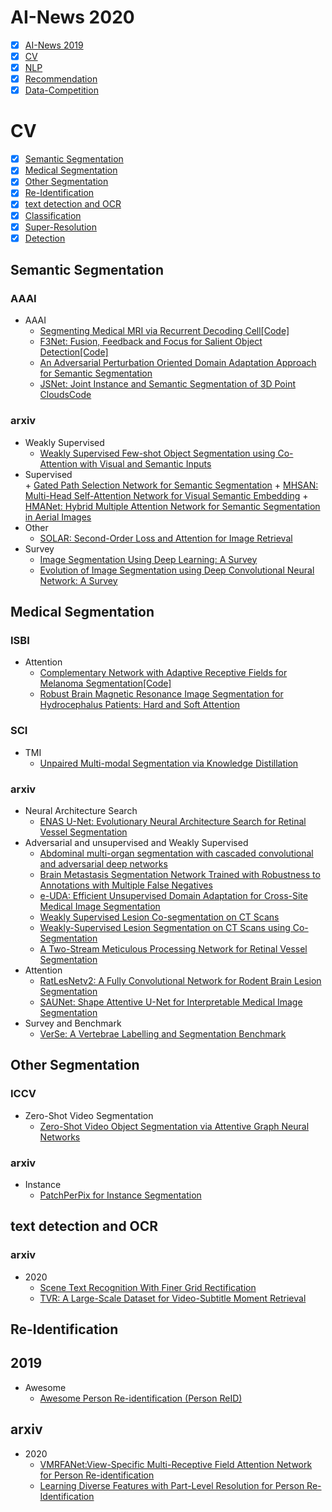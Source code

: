 # AI-News 2020
- [x] [AI-News 2019](https://github.com/xiaoketongxue/AI-News/blob/master/CV2019.md)
- [x] [CV](#CV)
- [x] [NLP](https://github.com/xiaoketongxue/AI-News/blob/master/NLP2020.md)  
- [x] [Recommendation](https://github.com/xiaoketongxue/AI-News/blob/master/Recommendation.md)    
- [x] [Data-Competition](https://github.com/xiaoketongxue/AI-News/blob/master/Data-Competition.md)    

# CV
- [x] [Semantic Segmentation](#Semantic-Segmentation)
- [x] [Medical Segmentation](#Medical-Segmentation)
- [x] [Other Segmentation](#Other-Segmentation)
- [x] [Re-Identification](#Panoptic-Segmentation)
- [x] [text detection and OCR](#text-detection-and-OCR)
- [x] [Classification](#Classification)
- [x] [Super-Resolution](#Super-Resolution)
- [x] [Detection](#Detection)

## Semantic Segmentation
### AAAI
  - AAAI
    + [Segmenting Medical MRI via Recurrent Decoding Cell](https://arxiv.org/abs/1911.09401)[[Code]](https://github.com/beijixiong3510/OWM)
    + [F3Net: Fusion, Feedback and Focus for Salient Object Detection](https://arxiv.org/abs/1911.11445)[[Code]](https://github.com/weijun88/F3Net)
    + [An Adversarial Perturbation Oriented Domain Adaptation Approach for Semantic Segmentation](https://arxiv.org/abs/1912.08954)
    + [JSNet: Joint Instance and Semantic Segmentation of 3D Point Clouds](https://arxiv.org/abs/1912.09654)[Code](https://github.com/dlinzhao/JSNet)
### arxiv
  - Weakly Supervised
    + [Weakly Supervised Few-shot Object Segmentation using Co-Attention with Visual and Semantic Inputs](https://arxiv.org/abs/2001.09540)
  -  Supervised  
    + [Gated Path Selection Network for Semantic Segmentation](https://arxiv.org/abs/2001.06819)
    + [MHSAN: Multi-Head Self-Attention Network for Visual Semantic Embedding](https://arxiv.org/abs/2001.03712)
    + [HMANet: Hybrid Multiple Attention Network for Semantic Segmentation in Aerial Images](https://arxiv.org/abs/2001.02870)
  - Other
    + [SOLAR: Second-Order Loss and Attention for Image Retrieval](https://arxiv.org/abs/2001.08972)
  - Survey
    + [Image Segmentation Using Deep Learning: A Survey](https://arxiv.org/abs/2001.05566)
    + [Evolution of Image Segmentation using Deep Convolutional Neural Network:  A Survey](https://arxiv.org/abs/2001.04074)

## Medical Segmentation
### ISBI
  - Attention
    + [Complementary Network with Adaptive Receptive Fields for Melanoma Segmentation](https://arxiv.org/abs/2001.03893)[[Code]](https://github.com/Guo-Xiaoqing/Skin-Seg)   
    + [Robust Brain Magnetic Resonance Image Segmentation for Hydrocephalus Patients: Hard and Soft Attention](https://arxiv.org/abs/2001.03857)  
 ### SCI
  - TMI
    + [Unpaired Multi-modal Segmentation via Knowledge Distillation](https://arxiv.org/abs/2001.03111)

### arxiv
  - Neural Architecture Search  
    + [ENAS U-Net: Evolutionary Neural Architecture Search for Retinal Vessel Segmentation](https://arxiv.org/abs/2001.06678)
  - Adversarial and unsupervised and Weakly Supervised
    + [Abdominal multi-organ segmentation with cascaded convolutional and adversarial deep networks](https://arxiv.org/abs/2001.09521)
    + [Brain Metastasis Segmentation Network Trained with Robustness to Annotations with Multiple False Negatives](https://arxiv.org/abs/2001.09501)
    + [e-UDA: Efficient Unsupervised Domain Adaptation for Cross-Site Medical Image Segmentation](https://arxiv.org/abs/2001.09313)
    + [Weakly Supervised Lesion Co-segmentation on CT Scans](https://arxiv.org/abs/2001.09174)
    + [Weakly-Supervised Lesion Segmentation on CT Scans using Co-Segmentation](https://arxiv.org/abs/2001.08590)
    + [A Two-Stream Meticulous Processing Network for Retinal Vessel Segmentation](https://arxiv.org/abs/2001.05829)
  - Attention  
    + [RatLesNetv2: A Fully Convolutional Network for Rodent Brain Lesion Segmentation](https://arxiv.org/abs/2001.09138)
    + [SAUNet: Shape Attentive U-Net for Interpretable Medical Image Segmentation](https://arxiv.org/abs/2001.07645)
  - Survey and Benchmark
    + [VerSe: A Vertebrae Labelling and Segmentation Benchmark](https://arxiv.org/abs/2001.09193)
   

## Other Segmentation
### ICCV
  - Zero-Shot Video Segmentation  
    + [Zero-Shot Video Object Segmentation via Attentive Graph Neural Networks](https://arxiv.org/abs/2001.06807)
### arxiv
  - Instance  
    + [PatchPerPix for Instance Segmentation](https://arxiv.org/abs/2001.07626)

## text detection and OCR
### arxiv
  - 2020
    + [Scene Text Recognition With Finer Grid Rectification](https://arxiv.org/abs/2001.09389)
    + [TVR: A Large-Scale Dataset for Video-Subtitle Moment Retrieval](https://arxiv.org/abs/2001.09099)

## Re-Identification
  ## 2019
   - Awesome      
     + [Awesome Person Re-identification (Person ReID)](https://github.com/bismex/Awesome-person-re-identification)
  ## arxiv  
   - 2020  
     + [VMRFANet:View-Specific Multi-Receptive Field Attention Network for Person Re-identification](https://arxiv.org/abs/2001.07354)
     + [Learning Diverse Features with Part-Level Resolution for Person Re-Identification](https://arxiv.org/abs/2001.07442)
    

     
     
    
